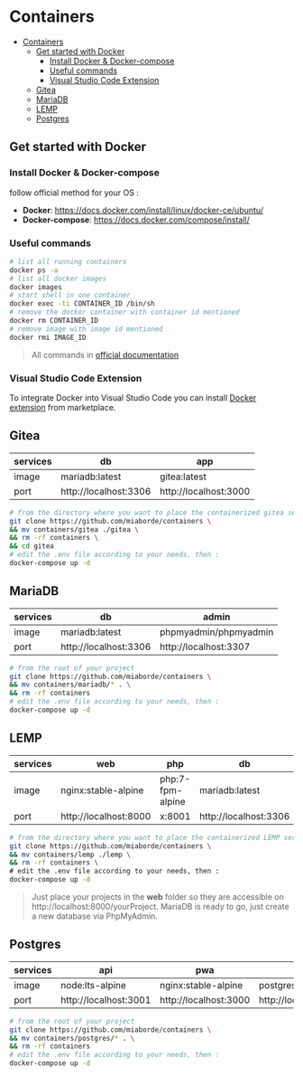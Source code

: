# Containers

- [Containers](#containers)
  - [Get started with Docker](#get-started-with-docker)
    - [Install Docker & Docker-compose](#install-docker--docker-compose)
    - [Useful commands](#useful-commands)
    - [Visual Studio Code Extension](#visual-studio-code-extension)
  - [Gitea](#gitea)
  - [MariaDB](#mariadb)
  - [LEMP](#lemp)
  - [Postgres](#postgres)

## Get started with Docker

### Install Docker & Docker-compose

follow official method for your OS :

- **Docker**: https://docs.docker.com/install/linux/docker-ce/ubuntu/
- **Docker-compose**: https://docs.docker.com/compose/install/

### Useful commands

```bash
# list all running containers
docker ps -a
# list all docker images
docker images
# start shell in one container
docker exec -ti CONTAINER_ID /bin/sh
# remove the docker container with container id mentioned
docker rm CONTAINER_ID
# remove image with image id mentioned
docker rmi IMAGE_ID
```

> All commands in [official documentation](https://docs.docker.com/engine/reference/commandline/docker/)

### Visual Studio Code Extension

To integrate Docker into Visual Studio Code you can install [Docker extension](https://marketplace.visualstudio.com/items?itemName=ms-azuretools.vscode-docker) from marketplace.

## Gitea

| services | db                    | app                   |
| -------- | --------------------- | --------------------- |
| image    | mariadb:latest        | gitea:latest          |
| port     | http://localhost:3306 | http://localhost:3000 |

```bash
# from the directory where you want to place the containerized gitea server
git clone https://github.com/miaborde/containers \
&& mv containers/gitea ./gitea \
&& rm -rf containers \
&& cd gitea
# edit the .env file according to your needs, then :
docker-compose up -d
```

## MariaDB

| services | db                    | admin                 |
| -------- | --------------------- | --------------------- |
| image    | mariadb:latest        | phpmyadmin/phpmyadmin |
| port     | http://localhost:3306 | http://localhost:3307 |

```bash
# from the root of your project
git clone https://github.com/miaborde/containers \
&& mv containers/mariadb/* . \
&& rm -rf containers
# edit the .env file according to your needs, then :
docker-compose up -d
```

## LEMP

| services | web                   | php              | db                    | admin                 |
| -------- | --------------------- | ---------------- | --------------------- | --------------------- |
| image    | nginx:stable-alpine   | php:7-fpm-alpine | mariadb:latest        | phpmyadmin/phpmyadmin |
| port     | http://localhost:8000 | x:8001           | http://localhost:3306 | http://localhost:3307 |

```bash
# from the directory where you want to place the containerized LEMP server
git clone https://github.com/miaborde/containers \
&& mv containers/lemp ./lemp \
&& rm -rf containers \
# edit the .env file according to your needs, then :
docker-compose up -d
```

> Just place your projects in the **web** folder so they are accessible on http://localhost:8000/yourProject.
> MariaDB is ready to go, just create a new database via PhpMyAdmin.

## Postgres

| services | api                   | pwa                   | db                    |
| -------- | --------------------- | --------------------- | --------------------- |
| image    | node:lts-alpine       | nginx:stable-alpine   | postgres:alpine       |
| port     | http://localhost:3001 | http://localhost:3000 | http://localhost:3002 |

```bash
# from the root of your project
git clone https://github.com/miaborde/containers \
&& mv containers/postgres/* . \
&& rm -rf containers
# edit the .env file according to your needs, then :
docker-compose up -d
```
